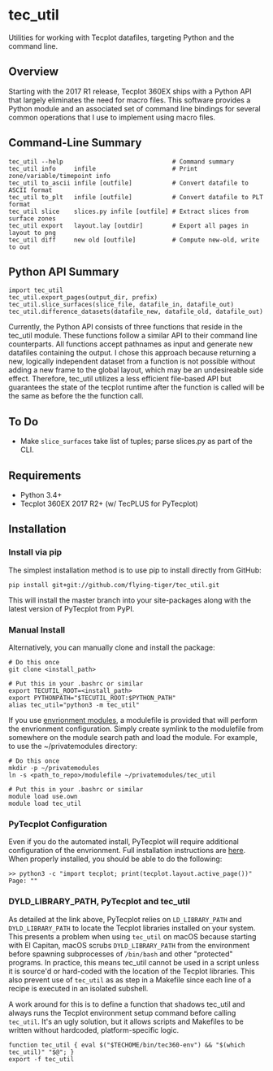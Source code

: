 # tec_util
Utilities for working with Tecplot datafiles, targeting Python and the command
line.


## Overview
Starting with the 2017 R1 release, Tecplot 360EX ships with a Python API that
largely eliminates the need for macro files. This software provides a Python
module and an associated set of command line bindings for several common
operations that I use to implement using macro files.


## Command-Line Summary

    tec_util --help                              # Command summary
    tec_util info     infile                     # Print zone/variable/timepoint info
    tec_util to_ascii infile [outfile]           # Convert datafile to ASCII format
    tec_util to_plt   infile [outfile]           # Convert datafile to PLT format
    tec_util slice    slices.py infile [outfile] # Extract slices from surface zones
    tec_util export   layout.lay [outdir]        # Export all pages in layout to png
    tec_util diff     new old [outfile]          # Compute new-old, write to out

## Python API Summary

    import tec_util
    tec_util.export_pages(output_dir, prefix)
    tec_util.slice_surfaces(slice_file, datafile_in, datafile_out)
    tec_util.difference_datasets(datafile_new, datafile_old, datafile_out)

Currently, the Python API consists of three functions that reside in the tec_util
module. These functions follow a similar API to their command line counterparts. All
functions accept pathnames as input and generate new datafiles containing the output.
I chose this approach because returning a new, logically independent dataset from a
function is not possible without adding a new frame to the global layout, which
may be an undesireable side effect. Therefore, tec_util utilizes a less efficient
file-based API but guarantees the state of the tecplot runtime after the function is
called will be the same as before the the function call.

## To Do
* Make `slice_surfaces` take list of tuples; parse slices.py as part of the CLI.

## Requirements
* Python 3.4+
* Tecplot 360EX 2017 R2+ (w/ TecPLUS for PyTecplot)


## Installation

### Install via pip
The simplest installation method is to use pip to install directly from GitHub:

    pip install git+git://github.com/flying-tiger/tec_util.git

This will install the master branch into your site-packages along with the
latest version of PyTecplot from PyPI.

### Manual Install
Alternatively, you can manually clone and install the package:

    # Do this once
    git clone <install_path>

    # Put this in your .bashrc or similar
    export TECUTIL_ROOT=<install_path>
    export PYTHONPATH="$TECUTIL_ROOT:$PYTHON_PATH"
    alias tec_util="python3 -m tec_util"

If you use [envrionment modules](http://modules.sourceforge.net/), a modulefile is
provided that will perform the envrionment configuration. Simply create symlink to
the modulefile from somewhere on the module search path and load the module. For
example, to use the ~/privatemodules directory:

    # Do this once
    mkdir -p ~/privatemodules
    ln -s <path_to_repo>/modulefile ~/privatemodules/tec_util

    # Put this in your .bashrc or similar
    module load use.own
    module load tec_util

### PyTecplot Configuration
Even if you do the automated install, PyTecplot will require additional configuration
of the envrionment. Full installation instructions are [here](http://www.tecplot.com/docs/pytecplot/install.html).
When properly installed, you should be able to do the following:

    >> python3 -c "import tecplot; print(tecplot.layout.active_page())"
    Page: ""

### DYLD_LIBRARY_PATH, PyTecplot and tec_util
As detailed at the link above, PyTecplot relies on `LD_LIBRARY_PATH` and
`DYLD_LIBRARY_PATH` to locate the Tecplot libraries installed on your system. This
presents a problem when using `tec_util` on macOS because starting with El Capitan,
macOS scrubs `DYLD_LIBRARY_PATH` from the environment before spawning subprocesses of
`/bin/bash` and other "protected" programs. In practice, this means tec_util cannot
be used in a script unless it is source'd or hard-coded with the location of the
Tecplot libraries. This also prevent use of `tec_util` as as step in a Makefile since
each line of a recipe is executed in an isolated subshell.

A work around for this is to define a function that shadows tec_util and always runs
the Tecplot environment setup command before calling `tec_util`. It's an ugly solution,
but it allows scripts and Makefiles to be written without hardcoded, platform-specific
logic.

    function tec_util { eval $("$TECHOME/bin/tec360-env") && "$(which tec_util)" "$@"; }
    export -f tec_util




